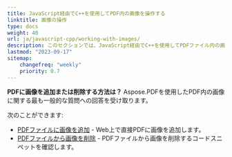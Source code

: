 ```yaml
---
title: JavaScript経由でC++を使用してPDF内の画像を操作する 
linktitle: 画像の操作
type: docs
weight: 40
url: ja/javascript-cpp/working-with-images/
description: このセクションでは、JavaScript経由でC++を使用してPDFファイル内の画像を操作する機能について説明します。
lastmod: "2023-09-17"
sitemap:
    changefreq: "weekly"
    priority: 0.7
---
```


**PDFに画像を追加または削除する方法は？** Aspose.PDFを使用したPDF内の画像に関する最も一般的な質問への回答を受け取ります。

次のことができます:

- [PDFファイルに画像を追加](/pdf/javascript-cpp/add-image-to-pdf/) - Web上で直接PDFに画像を追加します。
- [PDFファイルから画像を削除](/pdf/javascript-cpp/delete-images-from-pdf-file/) - PDFファイルから画像を削除するコードスニペットを確認します。